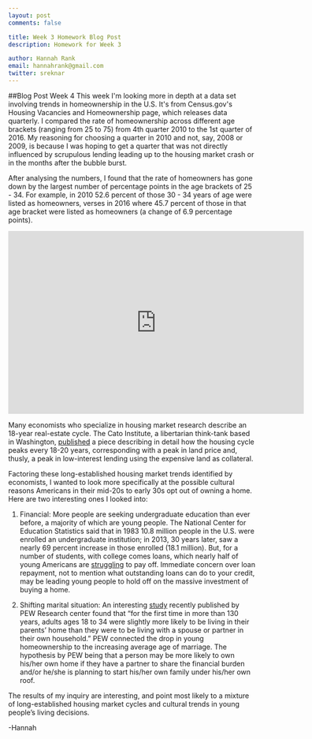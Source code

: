 ```yaml
---
layout: post
comments: false

title: Week 3 Homework Blog Post
description: Homework for Week 3

author: Hannah Rank
email: hannahrank@gmail.com
twitter: sreknar
---
```


##Blog Post Week 4
This week I'm looking more in depth at a data set involving trends in homeownership in the U.S.
It's from Census.gov's Housing Vacancies and Homeownership page, which releases data quarterly. I compared the rate of homeownership across different age brackets (ranging from 25 to 75) from 4th quarter 2010 to the 1st quarter of 2016. My reasoning for choosing a quarter in 2010 and not, say, 2008 or 2009, is because I was hoping to get a quarter that was not directly influenced by scrupulous lending leading up to the housing market crash or in the months after the bubble burst. 

After analysing the numbers, I found that the rate of homeowners has gone down by the largest number of percentage points in the age brackets of 25 - 34. For example, in 2010 52.6 percent of those 30 - 34 years of age were listed as homeowners, verses in 2016 where 45.7 percent of those in that age bracket were listed as homeowners (a change of 6.9 percentage points). 

<iframe width="600" height="371" seamless frameborder="0" scrolling="no" src="https://docs.google.com/a/u.northwestern.edu/spreadsheets/d/1VhO4XP0zdAi0AOk7B13hsZ8rIojsIxMMzkzkqhGVYoI/pubchart?oid=476115155&amp;format=image"></iframe>

Many economists who specialize in housing market research describe an 18-year real-estate cycle. The Cato Institute, a libertarian think-tank based in Washington, <a href="http://www.cato.org/publications/commentary/great-18year-real-estate-cycle" target="_blank">published</a> a piece describing in detail how the housing cycle peaks every 18-20 years, corresponding with a peak in land price and, thusly, a peak in low-interest lending using the expensive land as collateral. 

Factoring these long-established housing market trends identified by economists, I wanted to look more specifically at the possible cultural reasons Americans in their mid-20s to early 30s opt out of owning a home. Here are two interesting ones I looked into:

1) Financial: More people are seeking undergraduate education than ever before, a majority of which are young people. The National Center for Education Statistics said that in 1983 10.8 million people in the U.S. were enrolled an undergraduate institution; in 2013, 30 years later, saw a nearly 69 percent increase in those enrolled (18.1 million). But, for a number of students, with college comes loans, which nearly half of young Americans are <a href="http://www.wsj.com/articles/more-than-40-of-student-borrowers-arent-making-payments-1459971348" target="_blank">struggling</a> to pay off. Immediate concern over loan repayment, not to mention what outstanding loans can do to your credit, may be leading young people to hold off on the massive investment of buying a home.

2) Shifting marital situation: An interesting <a href="http://www.pewsocialtrends.org/2016/05/24/for-first-time-in-modern-era-living-with-parents-edges-out-other-living-arrangements-for-18-to-34-year-olds/" target="_blank">study</a> recently published by PEW Research center found that “for the first time in more than 130 years, adults ages 18 to 34 were slightly more likely to be living in their parents’ home than they were to be living with a spouse or partner in their own household.” PEW connected the drop in young homeownership to the increasing average age of marriage. The hypothesis by PEW being that a person may be more likely to own his/her own home if they have a partner to share the financial burden and/or he/she is planning to start his/her own family under his/her own roof. 

The results of my inquiry are interesting, and point most likely to a mixture of long-established housing market cycles and cultural trends in young people’s living decisions. 

-Hannah
